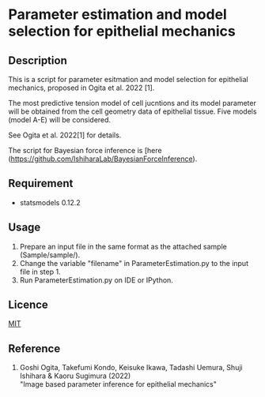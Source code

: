 Parameter estimation and model selection for epithelial mechanics
===

## Description

This is a script for parameter esitmation and model selection for epithelial mechanics, proposed in Ogita et al. 2022 [1]. 

The most predictive tension model of cell jucntions and its model parameter will be obtained from the cell geometry data of epithelial tissue.
Five models (model A-E) will be considered.

See Ogita et al. 2022[1] for details.

The script for Bayesian force inference is [here (https://github.com/IshiharaLab/BayesianForceInference).

## Requirement

* statsmodels 0.12.2


## Usage

1. Prepare an input file in the same format as the attached sample (Sample/sample/).
2. Change the variable "filename" in ParameterEstimation.py to the input file in step 1.
3. Run ParameterEstimation.py on IDE or IPython.

## Licence

[MIT](https://github.com/tcnksm/tool/blob/master/LICENCE)

## Reference

1. Goshi Ogita, Takefumi Kondo, Keisuke Ikawa, Tadashi Uemura, Shuji Ishihara & Kaoru Sugimura (2022)<br>"Image based parameter inference for epithelial mechanics"

